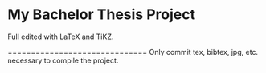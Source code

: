 My Bachelor Thesis Project
============================

Full edited with LaTeX and TiKZ.

==============================
Only commit  tex, bibtex, jpg, etc. necessary to compile the project.
